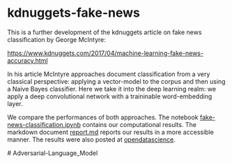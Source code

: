 # kdnuggets-fake-news
This is a further development of the kdnuggets article on fake news classification by George McIntyre:

https://www.kdnuggets.com/2017/04/machine-learning-fake-news-accuracy.html

In his article McIntyre approaches document classification from a very classical perspective: applying a vector-model to the corpus and then using a Naive Bayes classifier.  Here we take it into the deep learning realm: we apply a deep convolutional network with a traininable word-embedding layer.

We compare the performances of both approaches.  The notebook [fake-news-classification.ipynb](fake-news-classification.ipynb) contains our computational results. The markdown document [report.md](report.md) reports our results in a
more accessible manner.  The results were also posted at [opendatascience](https://opendatascience.com/deep-learning-finds-fake-news-with-97-accuracy).

#   A d v e r s a r i a l - L a n g u a g e _ M o d e l  
 